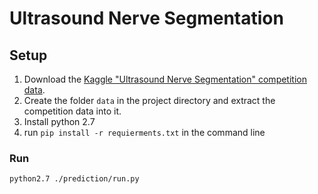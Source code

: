 # Ultrasound Nerve Segmentation

## Setup
1) Download the [Kaggle "Ultrasound Nerve Segmentation" competition data](https://www.kaggle.com/c/ultrasound-nerve-segmentation/data).
2) Create the folder `data` in the project directory and extract the competition data into it.
4) Install python 2.7
3) run ```pip install -r requierments.txt``` in the command line

### Run
```sh
python2.7 ./prediction/run.py
```
